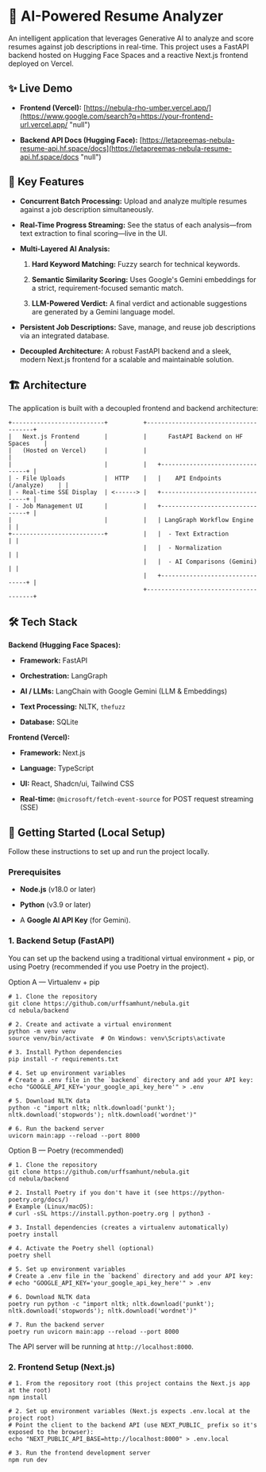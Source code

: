 # 🚀 AI-Powered Resume Analyzer

An intelligent application that leverages Generative AI to analyze and score resumes against job descriptions in real-time. This project uses a FastAPI backend hosted on Hugging Face Spaces and a reactive Next.js frontend deployed on Vercel.

## ✨ Live Demo

- **Frontend (Vercel):** [https://nebula-rho-umber.vercel.app/](https://www.google.com/search?q=https://your-frontend-url.vercel.app/ "null")
    
- **Backend API Docs (Hugging Face):** [https://letapreemas-nebula-resume-api.hf.space/docs](https://letapreemas-nebula-resume-api.hf.space/docs "null")
    

## 🌟 Key Features

- **Concurrent Batch Processing:** Upload and analyze multiple resumes against a job description simultaneously.
    
- **Real-Time Progress Streaming:** See the status of each analysis—from text extraction to final scoring—live in the UI.
    
- **Multi-Layered AI Analysis:**
    
    1. **Hard Keyword Matching:** Fuzzy search for technical keywords.
        
    2. **Semantic Similarity Scoring:** Uses Google's Gemini embeddings for a strict, requirement-focused semantic match.
        
    3. **LLM-Powered Verdict:** A final verdict and actionable suggestions are generated by a Gemini language model.
        
- **Persistent Job Descriptions:** Save, manage, and reuse job descriptions via an integrated database.
    
- **Decoupled Architecture:** A robust FastAPI backend and a sleek, modern Next.js frontend for a scalable and maintainable solution.
    

## 🏗️ Architecture

The application is built with a decoupled frontend and backend architecture:

```
+--------------------------+          +--------------------------------------+
|   Next.js Frontend       |          |      FastAPI Backend on HF Spaces    |
|   (Hosted on Vercel)     |          |                                      |
|                          |          |   +--------------------------------+ |
| - File Uploads           |  HTTP    |   |    API Endpoints (/analyze)    | |
| - Real-time SSE Display  | <------> |   +--------------------------------+ |
| - Job Management UI      |          |   +--------------------------------+ |
|                          |          |   | LangGraph Workflow Engine      | |
+--------------------------+          |   |  - Text Extraction             | |
                                      |   |  - Normalization               | |
                                      |   |  - AI Comparisons (Gemini)     | |
                                      |   +--------------------------------+ |
                                      +--------------------------------------+
```

## 🛠️ Tech Stack

**Backend (Hugging Face Spaces):**

- **Framework:** FastAPI
    
- **Orchestration:** LangGraph
    
- **AI / LLMs:** LangChain with Google Gemini (LLM & Embeddings)
    
- **Text Processing:** NLTK, `thefuzz`
    
- **Database:** SQLite
    

**Frontend (Vercel):**

- **Framework:** Next.js
    
- **Language:** TypeScript
    
- **UI:** React, Shadcn/ui, Tailwind CSS
    
- **Real-time:** `@microsoft/fetch-event-source` for POST request streaming (SSE)
    

## 🚀 Getting Started (Local Setup)

Follow these instructions to set up and run the project locally.

### Prerequisites

- **Node.js** (v18.0 or later)
    
- **Python** (v3.9 or later)
    
- A **Google AI API Key** (for Gemini).
    

### 1. Backend Setup (FastAPI)

You can set up the backend using a traditional virtual environment + pip, or using Poetry (recommended if you use Poetry in the project).

Option A — Virtualenv + pip

```
# 1. Clone the repository
git clone https://github.com/urffsamhunt/nebula.git
cd nebula/backend

# 2. Create and activate a virtual environment
python -m venv venv
source venv/bin/activate  # On Windows: venv\Scripts\activate

# 3. Install Python dependencies
pip install -r requirements.txt

# 4. Set up environment variables
# Create a .env file in the `backend` directory and add your API key:
echo "GOOGLE_API_KEY='your_google_api_key_here'" > .env

# 5. Download NLTK data
python -c "import nltk; nltk.download('punkt'); nltk.download('stopwords'); nltk.download('wordnet')"

# 6. Run the backend server
uvicorn main:app --reload --port 8000
```

Option B — Poetry (recommended)

```
# 1. Clone the repository
git clone https://github.com/urffsamhunt/nebula.git
cd nebula/backend

# 2. Install Poetry if you don't have it (see https://python-poetry.org/docs/)
# Example (Linux/macOS):
# curl -sSL https://install.python-poetry.org | python3 -

# 3. Install dependencies (creates a virtualenv automatically)
poetry install

# 4. Activate the Poetry shell (optional)
poetry shell

# 5. Set up environment variables
# Create a .env file in the `backend` directory and add your API key:
# echo "GOOGLE_API_KEY='your_google_api_key_here'" > .env

# 6. Download NLTK data
poetry run python -c "import nltk; nltk.download('punkt'); nltk.download('stopwords'); nltk.download('wordnet')"

# 7. Run the backend server
poetry run uvicorn main:app --reload --port 8000
```

The API server will be running at `http://localhost:8000`.

### 2. Frontend Setup (Next.js)

```
# 1. From the repository root (this project contains the Next.js app at the root)
npm install

# 2. Set up environment variables (Next.js expects .env.local at the project root)
# Point the client to the backend API (use NEXT_PUBLIC_ prefix so it's exposed to the browser):
echo "NEXT_PUBLIC_API_BASE=http://localhost:8000" > .env.local

# 3. Run the frontend development server
npm run dev
```